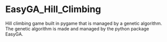 # EasyGA_Hill_Climbing
Hill climbing game built in pygame that is managed by a genetic algorithm. The genetic algorithm is made and managed by the python  package EasyGA.
